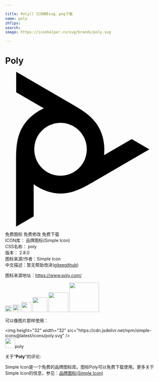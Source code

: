 ```yaml
---

title: Poly() ICON转svg、png下载
name: poly
zhTips: 
search: 
image: https://iconhelper.cn/svg/brands/poly.svg

---
```


# Poly  <small style="font-size: 60%;font-weight: 100"></small>

<div id="svg" class="svg-wrap">
<svg role="img" viewBox="0 0 24 24" xmlns="http://www.w3.org/2000/svg"><title>Poly icon</title><path d="M8.569 16.102c-2.244 0-4.064-1.834-4.064-4.096s1.82-4.095 4.064-4.095c2.244 0 4.063 1.833 4.063 4.095 0 2.262-1.82 4.096-4.063 4.096zm11.019-5.671l-4.296 2.5.02-.118.012-.104.014-.173v-.013l.001-.012.009-.211.001-.232-.003-.168-.01-.24-.016-.22-.024-.239-.016-.13-.034-.233-.04-.228-.047-.223-.052-.219-.037-.135-.062-.211-.07-.207-.061-.168-.08-.2-.087-.195-.092-.19-.099-.189-.105-.185-.01-.015-.113-.183-.12-.18-.127-.176-.135-.175-.143-.172-.016-.02-.152-.17-.16-.168-.168-.167-.179-.166-.014-.013-.189-.165-.201-.166-.202-.158-.226-.167-.245-.172-.183-.124-.28-.181-.316-.197-.105-.063-.388-.23-.096-.057-.244-.142L1.705 0v3.175l4.296 2.5-.11.041-.096.042-.156.074-.012.006-.01.006-.186.098-.2.114-.142.087-.202.13-.181.124-.193.14-.106.08-.182.145-.175.149-.168.152-.162.155-.098.1-.15.16-.143.163-.114.14-.131.169-.125.172-.117.176-.112.18-.107.185-.01.017-.099.19-.094.194-.088.199-.082.204-.077.211-.009.025-.07.217-.065.223-.06.23-.053.24-.004.02-.047.246-.042.258-.034.256-.031.281-.026.299-.014.223-.016.334-.01.374-.003.125-.004.452V24l2.727-1.588v-5l.092.077.083.063.143.099.01.006.007.005.178.114.2.118.144.08.214.112.195.096.219.1.114.048.218.087.217.08.217.071.215.064.132.035.214.051.214.044.173.03.213.03.212.022.206.015.213.008h.227l.215-.008.216-.015.216-.022.22-.031.221-.039.02-.004.224-.047.226-.055.23-.065.233-.074.013-.004.238-.083.245-.093.233-.096.259-.115.272-.128.194-.097.298-.154.33-.18.102-.057.394-.225.094-.054.244-.142 8.697-5.06-2.728-1.588Z"/></svg>
</div>
<detail full-name='poly'></detail>

<div class="detail-page">
<p>
<span><span class="badge-success badge">免费图标</span> <span class="badge-success badge">免费修改</span>  <span class="badge-success badge">免费下载</span> </span>
<br/>
<span>
ICON库：
<span class="badge-secondary badge">品牌图标(Simple Icon)</span> 
</span>
<br/>
<span>
CSS名称：
<span class="badge-secondary badge">poly</span> 
</span>

<br/>
<span>
版本：
<span class="badge-secondary badge">2.8.0</span> 
</span>
<br/>
<span>图标来源/作者：<span class="badge-light badge">Simple Icon</span></span> 
<br/>
<span class="zh-detail">中文描述：暂无<span class="help-link"><span>帮助改进</span>(<a href="https://gitee.com/liuwave/icon-helper/edit/master/json/brands/poly.json" target="_blank" rel="noopener noreferrer">gitee</a><a href="https://github.com/liuwave/icon-helper/edit/master/json/brands/poly.json" target="_blank" rel="noopener noreferrer">github</a></span>)</span><br/>
</p>
</div><div class="description description alert alert-light"><p>图标来源地址：<a href="https://www.poly.com/" target="_blank" rel="noopener noreferrer">https://www.poly.com/</a></p></div>
<div class="alert alert-dark">
<img height="21" width="21" src="https://cdn.jsdelivr.net/npm/simple-icons@latest/icons/poly.svg" />
<img height="24" width="24" src="https://cdn.jsdelivr.net/npm/simple-icons@latest/icons/poly.svg" />
<img height="32" width="32" src="https://cdn.jsdelivr.net/npm/simple-icons@latest/icons/poly.svg" />
<img height="48" width="48" src="https://cdn.jsdelivr.net/npm/simple-icons@latest/icons/poly.svg" />
<img height="64" width="64" src="https://cdn.jsdelivr.net/npm/simple-icons@latest/icons/poly.svg" />
<img height="96" width="96" src="https://cdn.jsdelivr.net/npm/simple-icons@latest/icons/poly.svg" />

</div>
<div>
  <p>可以像图片那样使用：    
  </p>
  <div class="alert alert-primary" style="font-size: 14px">
    &lt;img height="32" width="32" src="https://cdn.jsdelivr.net/npm/simple-icons@latest/icons/poly.svg" /&gt;
    <copy-btn content='<img height="32" width="32" src="https://cdn.jsdelivr.net/npm/simple-icons@latest/icons/poly.svg" />'></copy-btn>
  </div>
  <div class="alert alert-secondary">
    <img height="32" width="32" src="https://cdn.jsdelivr.net/npm/simple-icons@latest/icons/poly.svg" />poly
    <copy-btn content="poly" btn-title="复制图标名称"></copy-btn>
  </div>
</div>
<div class="icon-detail__container">
<p>关于“<b>Poly</b>”的评论:</p>
</div>
<Vssue title="关于“Poly”的评论" />
<div><p>Simple Icon是一个免费的品牌图标库。图标Poly可以免费下载使用。更多关于  Simple Icon的信息，参见：<a target="_blank" href="https://iconhelper.cn/brands.html">品牌图标(Simple Icon)</a>
</p></div>

